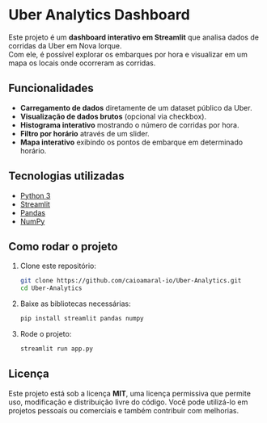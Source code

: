 # Uber Analytics Dashboard  

Este projeto é um **dashboard interativo em Streamlit** que analisa dados de corridas da Uber em Nova Iorque.  
Com ele, é possível explorar os embarques por hora e visualizar em um mapa os locais onde ocorreram as corridas.  


## Funcionalidades  

- **Carregamento de dados** diretamente de um dataset público da Uber.  
- **Visualização de dados brutos** (opcional via checkbox).  
- **Histograma interativo** mostrando o número de corridas por hora.  
- **Filtro por horário** através de um slider.  
- **Mapa interativo** exibindo os pontos de embarque em determinado horário.  


## Tecnologias utilizadas  

- [Python 3](https://www.python.org/)  
- [Streamlit](https://streamlit.io/)  
- [Pandas](https://pandas.pydata.org/)  
- [NumPy](https://numpy.org/)  


## Como rodar o projeto  

1. Clone este repositório:  
   ```bash
   git clone https://github.com/caioamaral-io/Uber-Analytics.git
   cd Uber-Analytics

2. Baixe as bibliotecas necessárias:  
   ```bash
   pip install streamlit pandas numpy

2. Rode o projeto:  
   ```bash
   streamlit run app.py

## Licença

Este projeto está sob a licença **MIT**, uma licença permissiva que permite uso, modificação e distribuição livre do código. Você pode utilizá-lo em projetos pessoais ou comerciais e também contribuir com melhorias.  


